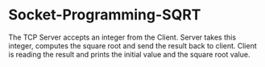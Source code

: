# Socket-Programming-SQRT
The TCP Server accepts an integer from the Client. Server takes this integer, computes the square root and send the result back to client. Client is reading the result and prints the initial value and the square root value.
